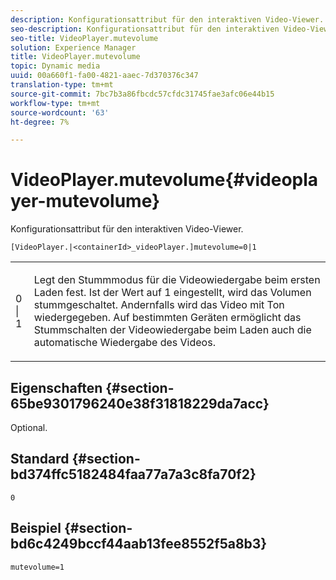 ```yaml
---
description: Konfigurationsattribut für den interaktiven Video-Viewer.
seo-description: Konfigurationsattribut für den interaktiven Video-Viewer.
seo-title: VideoPlayer.mutevolume
solution: Experience Manager
title: VideoPlayer.mutevolume
topic: Dynamic media
uuid: 00a660f1-fa00-4821-aaec-7d370376c347
translation-type: tm+mt
source-git-commit: 7bc7b3a86fbcdc57cfdc31745fae3afc06e44b15
workflow-type: tm+mt
source-wordcount: '63'
ht-degree: 7%

---
```



# VideoPlayer.mutevolume{#videoplayer-mutevolume}

Konfigurationsattribut für den interaktiven Video-Viewer.

`[VideoPlayer.|<containerId>_videoPlayer.]mutevolume=0|1`

<table id="table_2A4F898BBF88417DB0834B7F78637F5D"> 
 <tbody> 
  <tr> 
   <td colname="col1"> <p> <span class="codeph"> 0 | 1 </span> </p> </td> 
   <td colname="col2"> <p> Legt den Stummmodus für die Videowiedergabe beim ersten Laden fest. Ist der Wert auf <span class="codeph"> 1 </span> eingestellt, wird das Volumen stummgeschaltet. Andernfalls wird das Video mit Ton wiedergegeben. Auf bestimmten Geräten ermöglicht das Stummschalten der Videowiedergabe beim Laden auch die automatische Wiedergabe des Videos. </p> </td> 
  </tr> 
 </tbody> 
</table>

## Eigenschaften {#section-65be9301796240e38f31818229da7acc}

Optional.

## Standard {#section-bd374ffc5182484faa77a7a3c8fa70f2}

`0`

## Beispiel {#section-bd6c4249bccf44aab13fee8552f5a8b3}

`mutevolume=1`
